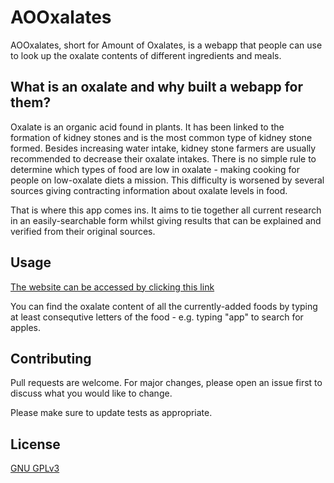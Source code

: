# AOOxalates

AOOxalates, short for Amount of Oxalates, is a webapp that people can use to look up the oxalate contents of different ingredients and meals.

## What is an oxalate and why built a webapp for them?

Oxalate is an organic acid found in plants. It has been linked to the formation of kidney stones and is the most common type of kidney stone formed. Besides increasing water intake, kidney stone farmers are usually recommended to decrease their oxalate intakes. There is no simple rule to determine which types of food are low in oxalate - making cooking for people on low-oxalate diets a mission. This difficulty is worsened by several sources giving contracting information about oxalate levels in food.

That is where this app comes ins. It aims to tie together all current research in an easily-searchable form whilst giving results that can be explained and verified from their original sources.

## Usage

[The website can be accessed by clicking this link](https://aooxalates.pythonanywhere.com/)

You can find the oxalate content of all the currently-added foods by typing at least consequtive letters of the food - e.g. typing "app" to search for apples.



## Contributing
Pull requests are welcome. For major changes, please open an issue first to discuss what you would like to change.

Please make sure to update tests as appropriate.

## License
[GNU GPLv3 ](https://choosealicense.com/licenses/gpl-3.0/)

